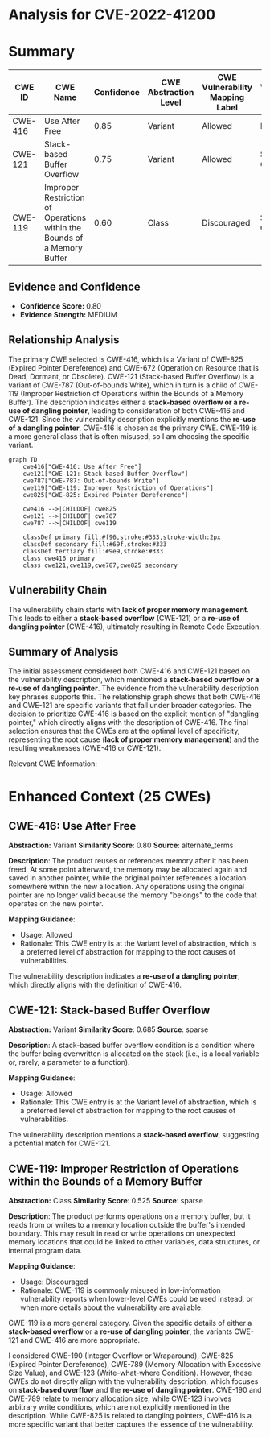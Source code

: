 # Analysis for CVE-2022-41200

# Summary
| CWE ID | CWE Name | Confidence | CWE Abstraction Level | CWE Vulnerability Mapping Label | CWE-Vulnerability Mapping Notes |
|---|---|---|---|---|---|
| CWE-416 | Use After Free | 0.85 | Variant | Allowed | Primary CWE |
| CWE-121 | Stack-based Buffer Overflow | 0.75 | Variant | Allowed | Secondary Candidate |
| CWE-119 | Improper Restriction of Operations within the Bounds of a Memory Buffer | 0.60 | Class | Discouraged | Secondary Candidate |

## Evidence and Confidence

*   **Confidence Score:** 0.80
*   **Evidence Strength:** MEDIUM

## Relationship Analysis
The primary CWE selected is CWE-416, which is a Variant of CWE-825 (Expired Pointer Dereference) and CWE-672 (Operation on Resource that is Dead, Dormant, or Obsolete). CWE-121 (Stack-based Buffer Overflow) is a variant of CWE-787 (Out-of-bounds Write), which in turn is a child of CWE-119 (Improper Restriction of Operations within the Bounds of a Memory Buffer). The description indicates either a **stack-based overflow or a re-use of dangling pointer**, leading to consideration of both CWE-416 and CWE-121. Since the vulnerability description explicitly mentions the **re-use of a dangling pointer**, CWE-416 is chosen as the primary CWE. CWE-119 is a more general class that is often misused, so I am choosing the specific variant.

```mermaid
graph TD
    cwe416["CWE-416: Use After Free"]
    cwe121["CWE-121: Stack-based Buffer Overflow"]
    cwe787["CWE-787: Out-of-bounds Write"]
    cwe119["CWE-119: Improper Restriction of Operations"]
    cwe825["CWE-825: Expired Pointer Dereference"]
    
    cwe416 -->|CHILDOF| cwe825
    cwe121 -->|CHILDOF| cwe787
    cwe787 -->|CHILDOF| cwe119
    
    classDef primary fill:#f96,stroke:#333,stroke-width:2px
    classDef secondary fill:#69f,stroke:#333
    classDef tertiary fill:#9e9,stroke:#333
    class cwe416 primary
    class cwe121,cwe119,cwe787,cwe825 secondary
```

## Vulnerability Chain
The vulnerability chain starts with **lack of proper memory management**. This leads to either a **stack-based overflow** (CWE-121) or a **re-use of dangling pointer** (CWE-416), ultimately resulting in Remote Code Execution.

## Summary of Analysis
The initial assessment considered both CWE-416 and CWE-121 based on the vulnerability description, which mentioned a **stack-based overflow or a re-use of dangling pointer**. The evidence from the vulnerability description key phrases supports this. The relationship graph shows that both CWE-416 and CWE-121 are specific variants that fall under broader categories. The decision to prioritize CWE-416 is based on the explicit mention of "dangling pointer," which directly aligns with the description of CWE-416. The final selection ensures that the CWEs are at the optimal level of specificity, representing the root cause (**lack of proper memory management**) and the resulting weaknesses (CWE-416 or CWE-121).

Relevant CWE Information:

# Enhanced Context (25 CWEs)

## CWE-416: Use After Free
**Abstraction:** Variant
**Similarity Score**: 0.80
**Source**: alternate_terms

**Description**:
The product reuses or references memory after it has been freed. At some point afterward, the memory may be allocated again and saved in another pointer, while the original pointer references a location somewhere within the new allocation. Any operations using the original pointer are no longer valid because the memory "belongs" to the code that operates on the new pointer.

**Mapping Guidance**:
- Usage: Allowed
- Rationale: This CWE entry is at the Variant level of abstraction, which is a preferred level of abstraction for mapping to the root causes of vulnerabilities.

The vulnerability description indicates a **re-use of a dangling pointer**, which directly aligns with the definition of CWE-416.

## CWE-121: Stack-based Buffer Overflow
**Abstraction:** Variant
**Similarity Score**: 0.685
**Source**: sparse

**Description**:
A stack-based buffer overflow condition is a condition where the buffer being overwritten is allocated on the stack (i.e., is a local variable or, rarely, a parameter to a function).

**Mapping Guidance**:
- Usage: Allowed
- Rationale: This CWE entry is at the Variant level of abstraction, which is a preferred level of abstraction for mapping to the root causes of vulnerabilities.

The vulnerability description mentions a **stack-based overflow**, suggesting a potential match for CWE-121.

## CWE-119: Improper Restriction of Operations within the Bounds of a Memory Buffer
**Abstraction:** Class
**Similarity Score**: 0.525
**Source**: sparse

**Description**:
The product performs operations on a memory buffer, but it reads from or writes to a memory location outside the buffer's intended boundary. This may result in read or write operations on unexpected memory locations that could be linked to other variables, data structures, or internal program data.

**Mapping Guidance**:
- Usage: Discouraged
- Rationale: CWE-119 is commonly misused in low-information vulnerability reports when lower-level CWEs could be used instead, or when more details about the vulnerability are available.

CWE-119 is a more general category. Given the specific details of either a **stack-based overflow** or a **re-use of dangling pointer**, the variants CWE-121 and CWE-416 are more appropriate.

I considered CWE-190 (Integer Overflow or Wraparound), CWE-825 (Expired Pointer Dereference), CWE-789 (Memory Allocation with Excessive Size Value), and CWE-123 (Write-what-where Condition). However, these CWEs do not directly align with the vulnerability description, which focuses on **stack-based overflow** and the **re-use of dangling pointer**. CWE-190 and CWE-789 relate to memory allocation size, while CWE-123 involves arbitrary write conditions, which are not explicitly mentioned in the description. While CWE-825 is related to dangling pointers, CWE-416 is a more specific variant that better captures the essence of the vulnerability.